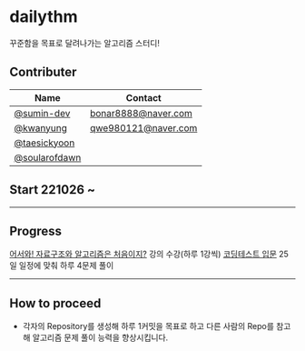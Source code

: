 # dailythm
꾸준함을 목표로 달려나가는 알고리즘 스터디!

## Contributer
| Name | Contact|
| ---- | ----   |
| [@sumin-dev](https://github.com/sumin-dev) | bonar8888@naver.com |
| [@kwanyung](https://github.com/kwanyung)  | qwe980121@naver.com |
| [@taesickyoon](https://github.com/taesikyoon) | |
| [@soularofdawn](https://github.com/soularofdawn) | |

## Start 221026 ~

---

## Progress
[어서와! 자료구조와 알고리즘은 처음이지?](https://school.programmers.co.kr/learn/courses/57)  강의 수강(하루 1강씩)
[코딩테스트 입문](https://school.programmers.co.kr/learn/challenges/beginner?order=acceptance_desc) 25일 일정에 맞춰 하루 4문제 풀이

---

## How to proceed
* 각자의 Repository를 생성해 하루 1커밋을 목표로 하고 다른 사람의 Repo를 참고해 알고리즘 문제 풀이 능력을 향상시킵니다.
